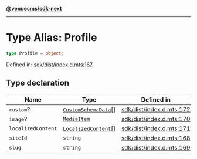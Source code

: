 [**@venuecms/sdk-next**](../Index.md)

***

# Type Alias: Profile

```ts
type Profile = object;
```

Defined in: [sdk/dist/index.d.mts:167](https://github.com/venuecms/sdk/blob/bc8b8c4174423a3d8d92fe0cce4d46883acf7584/packages/sdk/dist/index.d.mts#L167)

## Type declaration

| Name | Type | Defined in |
| ------ | ------ | ------ |
| <a id="custom"></a> `custom`? | [`CustomSchemaData`](CustomSchemaData.md)[] | [sdk/dist/index.d.mts:172](https://github.com/venuecms/sdk/blob/bc8b8c4174423a3d8d92fe0cce4d46883acf7584/packages/sdk/dist/index.d.mts#L172) |
| <a id="image"></a> `image`? | [`MediaItem`](MediaItem.md) | [sdk/dist/index.d.mts:170](https://github.com/venuecms/sdk/blob/bc8b8c4174423a3d8d92fe0cce4d46883acf7584/packages/sdk/dist/index.d.mts#L170) |
| <a id="localizedcontent"></a> `localizedContent` | [`LocalizedContent`](LocalizedContent.md)[] | [sdk/dist/index.d.mts:171](https://github.com/venuecms/sdk/blob/bc8b8c4174423a3d8d92fe0cce4d46883acf7584/packages/sdk/dist/index.d.mts#L171) |
| <a id="siteid"></a> `siteId` | `string` | [sdk/dist/index.d.mts:168](https://github.com/venuecms/sdk/blob/bc8b8c4174423a3d8d92fe0cce4d46883acf7584/packages/sdk/dist/index.d.mts#L168) |
| <a id="slug"></a> `slug` | `string` | [sdk/dist/index.d.mts:169](https://github.com/venuecms/sdk/blob/bc8b8c4174423a3d8d92fe0cce4d46883acf7584/packages/sdk/dist/index.d.mts#L169) |
